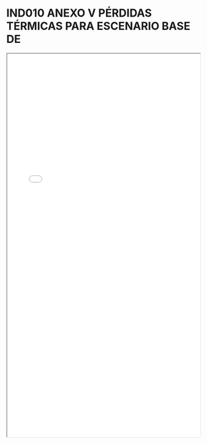# IND010 ANEXO V PÉRDIDAS TÉRMICAS PARA ESCENARIO BASE DE

<iframe src="../IND010 ANEXO V PÉRDIDAS TÉRMICAS PARA ESCENARIO BASE DE.pdf" width="100%" height="1000px"></iframe>
